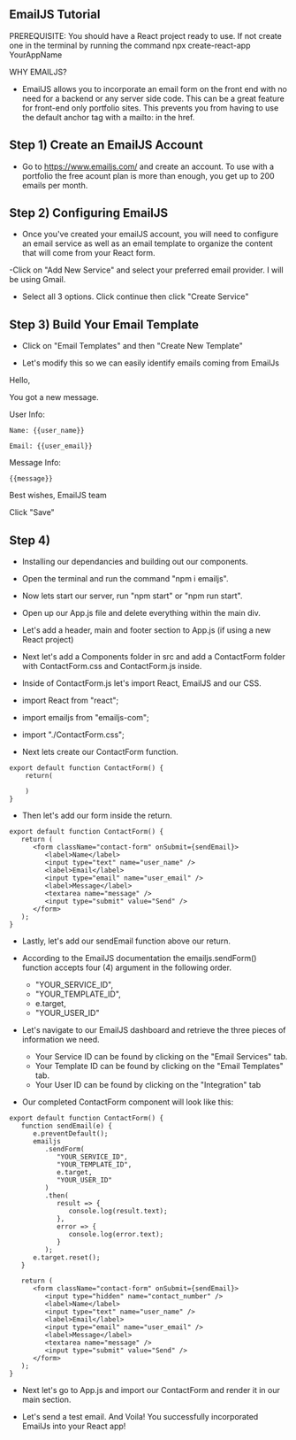 ## EmailJS Tutorial


PREREQUISITE: You should have a React project ready to use. If not create one in the terminal by running the command npx create-react-app YourAppName

WHY EMAILJS? 

- EmailJS allows you to incorporate an email form on the front end with no need for a backend or any server side code. This can be a great feature for front-end only portfolio sites. This prevents you from having to use the default anchor tag with a mailto: in the href.



## Step 1) Create an EmailJS Account



- Go to https://www.emailjs.com/ and create an account. To use with a portfolio the free acount plan is more than enough, you get up to 200 emails per month.



## Step 2) Configuring EmailJS



- Once you've created your emailJS account, you will need to configure an email service as well as an email template to organize the content that will come from your React form.

-Click on "Add New Service" and select your preferred email provider. I will be using Gmail.

- Select all 3 options. Click continue then click "Create Service"



## Step 3) Build Your Email Template



- Click on "Email Templates" and then "Create New Template"

- Let's modify this so we can easily identify emails coming from EmailJs

Hello,

You got a new message.

User Info:

    Name: {{user_name}}

    Email: {{user_email}}

Message Info:

    {{message}}

Best wishes,
EmailJS team

Click "Save"



## Step 4) 



- Installing our dependancies and building out our components.

- Open the terminal and run the command "npm i emailjs".

- Now lets start our server, run "npm  start" or "npm run start".

- Open up our App.js file and delete everything within the main div.

- Let's add a header, main and footer section to App.js (if using a new React project)

- Next let's add a Components folder in src and add a ContactForm folder with ContactForm.css and ContactForm.js inside.

- Inside of ContactForm.js let's import React, EmailJS and our CSS.

 - import React from "react";
 - import emailjs from "emailjs-com";
 - import "./ContactForm.css";

- Next lets create our ContactForm function.

```
export default function ContactForm() {
    return(

    )
}
```

- Then let's add our form inside the return.

```
export default function ContactForm() {
   return (
      <form className="contact-form" onSubmit={sendEmail}>
         <label>Name</label>
         <input type="text" name="user_name" />
         <label>Email</label>
         <input type="email" name="user_email" />
         <label>Message</label>
         <textarea name="message" />
         <input type="submit" value="Send" />
      </form>
   );
}
```

- Lastly, let's add our sendEmail function above our return.

- According to the EmailJS documentation the emailjs.sendForm() function accepts four (4) argument in the following order.
    - "YOUR_SERVICE_ID",
    - "YOUR_TEMPLATE_ID",
    - e.target,
    - "YOUR_USER_ID"

- Let's navigate to our EmailJS dashboard and retrieve the three pieces of information we need.
    - Your Service ID can be found by clicking on the "Email Services" tab.
    - Your Template ID can be found by clicking on the "Email Templates" tab.
    - Your User ID can be found by clicking on the "Integration" tab

- Our completed ContactForm component will look like this:


```
export default function ContactForm() {
   function sendEmail(e) {
      e.preventDefault();
      emailjs
         .sendForm(
            "YOUR_SERVICE_ID",
            "YOUR_TEMPLATE_ID",
            e.target,
            "YOUR_USER_ID"
         )
         .then(
            result => {
               console.log(result.text);
            },
            error => {
               console.log(error.text);
            }
         );
      e.target.reset();
   }

   return (
      <form className="contact-form" onSubmit={sendEmail}>
         <input type="hidden" name="contact_number" />
         <label>Name</label>
         <input type="text" name="user_name" />
         <label>Email</label>
         <input type="email" name="user_email" />
         <label>Message</label>
         <textarea name="message" />
         <input type="submit" value="Send" />
      </form>
   );
}
```

- Next let's go to App.js and import our ContactForm and render it in our main section.

- Let's send a test email. And Voila! You successfully incorporated EmailJs into your React app! 